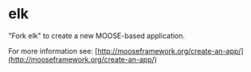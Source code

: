 elk
=====

"Fork elk" to create a new MOOSE-based application.

For more information see: [http://mooseframework.org/create-an-app/](http://mooseframework.org/create-an-app/)

